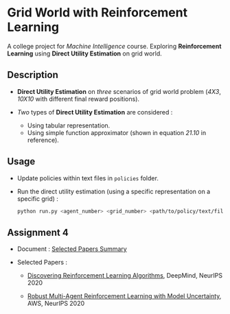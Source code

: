# Grid World with Reinforcement Learning

A college project for _Machine Intelligence_ course. Exploring __Reinforcement Learning__ using __Direct Utility Estimation__ on grid world.

## Description

-   __Direct Utility Estimation__ on _three_ scenarios of grid world problem (_4X3_, _10X10_ with different final reward positions).

-   _Two_ types of __Direct Utility Estimation__ are considered :
    -   Using tabular representation.
    -   Using simple function approximator (shown in equation _21.10_ in reference).

## Usage

-   Update policies within text files in `policies` folder.

-   Run the direct utility estimation (using a specific representation on a specific grid) :
    ```bash
    python run.py <agent_number> <grid_number> <path/to/policy/text/file>
    ```

## Assignment 4

-   Document : [Selected Papers Summary](https://docs.google.com/document/d/1huFa2wKRn6V-K3fm3VJpNsxcoUnh19sNAXTix1c-SzU/edit?usp=sharing)

-   Selected Papers :
    -   [Discovering Reinforcement Learning Algorithms](https://proceedings.neurips.cc/paper/2020/file/0b96d81f0494fde5428c7aea243c9157-Paper.pdf), DeepMind, NeurIPS 2020

    -   [Robust Multi-Agent Reinforcement Learning with Model Uncertainty](https://proceedings.neurips.cc/paper/2020/file/774412967f19ea61d448977ad9749078-Paper.pdf), AWS, NeurIPS 2020
